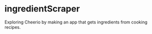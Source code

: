 # ingredientScraper
Exploring Cheerio by making an app that gets ingredients from cooking recipes. 

